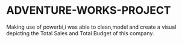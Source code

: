 # ADVENTURE-WORKS-PROJECT
Making use of powerbi,i was able to clean,model and create a visual depicting the Total Sales and Total Budget of this company.
